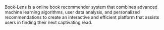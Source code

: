 Book-Lens is a online book recommender system that combines advanced machine learning algorithms, user data analysis, and personalized recommendations to create an interactive and efficient platform that assists users in finding their next captivating read.
